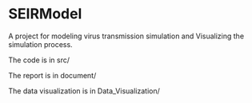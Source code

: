 # SEIRModel
A project for modeling virus transmission simulation and Visualizing the simulation process.

The code is in src/

The report is in document/

The data visualization is in Data_Visualization/

